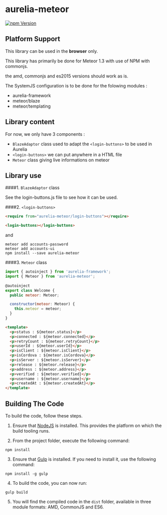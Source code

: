 # aurelia-meteor

[![npm Version](https://img.shields.io/npm/v/aurelia-meteor.svg)](https://www.npmjs.com/package/aurelia-meteor)

## Platform Support

This library can be used in the **browser** only.

This library has primarily be done for Meteor 1.3 with use of NPM with commonjs.

the amd, commonjs and es2015 versions should work as is.

The SystemJS configuration is to be done for the folowing modules :
  - aurelia-framework
  - meteor/blaze
  - meteor/templating

## Library content

For now, we only have 3 components :
  - `BlazeAdaptor` class used to adapt the `<login-buttons>` to be used in Aurelia
  - `<login-buttons>` we can put anywhere in a HTML file
  - `Meteor` class giving live informations on meteor

## Library use

####1. `BlazeAdaptor` class

  See the login-buttons.js file to see how it can be used.

####2. `<login-buttons>`

```html
<require from="aurelia-meteor/login-buttons"></require>

<login-buttons></login-buttons>
```

and

```shell
meteor add accounts-password
meteor add accounts-ui
npm install --save aurelia-meteor
```

####3. `Meteor` class

```js
import { autoinject } from 'aurelia-framework';
import { Meteor } from 'aurelia-meteor';
 
@autoinject
export class Welcome {
  public meteor: Meteor;

  constructor(meteor: Meteor) {
    this.meteor = meteor;
  }
}
```

```html
<template>
  <p>status : ${meteor.status}</p>
  <p>connected : ${meteor.connected}</p>
  <p>retryCount : ${meteor.retryCount}</p>
  <p>userId : ${meteor.userId}</p>
  <p>isClient : ${meteor.isClient}</p>
  <p>isCordova : ${meteor.isCordova}</p>
  <p>isServer : ${meteor.isServer}</p>
  <p>release : ${meteor.release}</p>
  <p>address : ${meteor.address}</p>
  <p>verified : ${meteor.verified}</p>
  <p>username : ${meteor.username}</p>
  <p>createdAt : ${meteor.createdAt}</p>
</template>
```

## Building The Code

To build the code, follow these steps.

1. Ensure that [NodeJS](http://nodejs.org/) is installed. This provides the platform on which the build tooling runs.

2. From the project folder, execute the following command:

  ```shell
  npm install
  ```
3. Ensure that [Gulp](http://gulpjs.com/) is installed. If you need to install it, use the following command:

  ```shell
  npm install -g gulp
  ```
4. To build the code, you can now run:

  ```shell
  gulp build
  ```
5. You will find the compiled code in the `dist` folder, available in three module formats: AMD, CommonJS and ES6.
